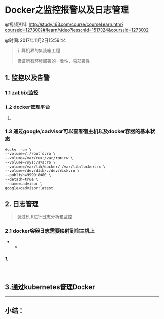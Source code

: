 # Docker之监控报警以及日志管理
@视频资料: http://study.163.com/course/courseLearn.htm?courseId=1273002#/learn/video?lessonId=1517024&courseId=1273002

@时间: 2017年11月2日15:59:44



> 计算机界的集装箱工程
> 
> 保证所有环境部署的一致性、易部署性

   
   
## 1. 监控以及告警

> 

### 1.1 zabbix监控
 
   
### 1.2 docker管理平台

   1. 
   

### 1.3 通过google/cadvisor可以查看宿主机以及docker容器的基本状态
    docker run \
    --volume=/:/rootfs:ro \
    --volume=/var/run:/var/run:rw \
    --volume=/sys:/sys:ro \
    --volume=/var/lib/docker/:/var/lib/docker:ro \
    --volume=/dev/disk/:/dev/disk:ro \
    --publish=9999:8080 \
    --detach=true \
    --name=cadvisor \
    google/cadvisor:latest



## 2. 日志管理

> 通过ELK进行日志分析和监控


### 2.1 docker容器日志需要映射到宿主机上
     
   * 
        - 
        
### 

   ##### 1.
        - 
        
        
## 3.通过kubernetes管理Docker







-----------------------





## 小结：
    

